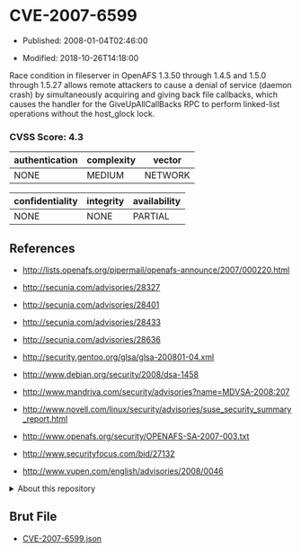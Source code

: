 # CVE-2007-6599

- Published: 2008-01-04T02:46:00

- Modified: 2018-10-26T14:18:00

Race condition in fileserver in OpenAFS 1.3.50 through 1.4.5 and 1.5.0 through 1.5.27 allows remote attackers to cause a denial of service (daemon crash) by simultaneously acquiring and giving back file callbacks, which causes the handler for the GiveUpAllCallBacks RPC to perform linked-list operations without the host_glock lock.

### CVSS Score: **4.3**

| authentication | complexity | vector |
| --- | --- | --- |
| NONE | MEDIUM | NETWORK |

| confidentiality | integrity | availability |
| --- | --- | --- |
| NONE | NONE | PARTIAL |

## References

* http://lists.openafs.org/pipermail/openafs-announce/2007/000220.html

* http://secunia.com/advisories/28327

* http://secunia.com/advisories/28401

* http://secunia.com/advisories/28433

* http://secunia.com/advisories/28636

* http://security.gentoo.org/glsa/glsa-200801-04.xml

* http://www.debian.org/security/2008/dsa-1458

* http://www.mandriva.com/security/advisories?name=MDVSA-2008:207

* http://www.novell.com/linux/security/advisories/suse_security_summary_report.html

* http://www.openafs.org/security/OPENAFS-SA-2007-003.txt

* http://www.securityfocus.com/bid/27132

* http://www.vupen.com/english/advisories/2008/0046

<details>
<summary>About this repository</summary> 

  This repository is part of the project [Live Hack CVE](https://github.com/Live-Hack-CVE). Main website can be found [www.live-hack.org](https://www.live-hack.org) 
  
  Made by [Sn0wAlice](https://github.com/Sn0wAlice) for the people that care about security and need to have a feed of the latest CVEs. Hope you enjoy it, don't forget to star the repo and follow me on [Twitter](https://twitter.com/Sn0wAlice) and [Github](https://github.com/Sn0wAlice). And that is my [personnal website](https://www.alice-snow.me/)

  - [Home Page](https://github.com/Live-Hack-CVE)
  - [Framework](https://github.com/Live-Hack-CVE/cve-framework)
  - [CVE database](https://github.com/Live-Hack-CVE/full_database)
  - [Changelog](https://github.com/Live-Hack-CVE/Changelog)
</details>

## Brut File

* [CVE-2007-6599.json](https://raw.githubusercontent.com/Live-Hack-CVE/full_database/main/cves/2007/CVE-2007-6599.json)

